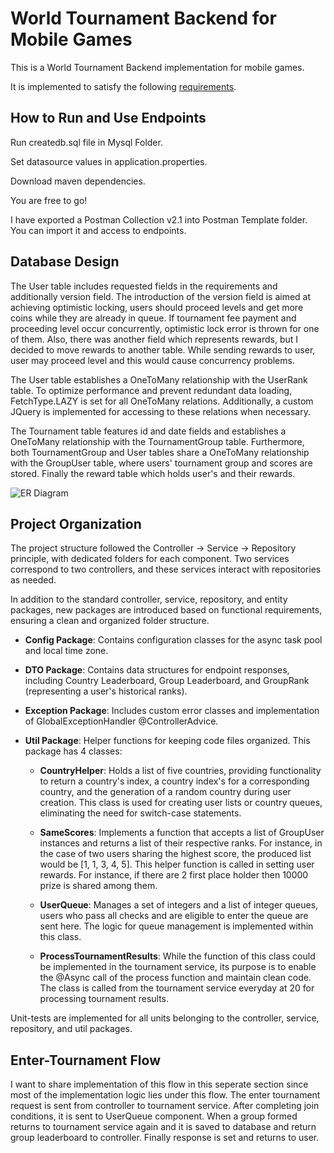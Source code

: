 # World Tournament Backend for Mobile Games

This is a World Tournament Backend implementation for mobile games.

It is implemented to satisfy the following [requirements](https://github.com/gecemavisioa/World-Tournament-for-Mobile-Games/blob/master/Requirements.pdf).

## How to Run and Use Endpoints

Run createdb.sql file in Mysql Folder.

Set datasource values in application.properties.

Download maven dependencies.

You are free to go!

I have exported a Postman Collection v2.1 into Postman Template folder. You can import it and access to endpoints.

## Database Design

The User table includes requested fields in the requirements and additionally version field. The introduction of the version field is aimed at achieving optimistic locking, users should proceed levels and get more coins while they are already in queue. If tournament fee payment and proceeding level occur concurrently, optimistic lock error is thrown for one of them. Also, there was another field which represents rewards, but I decided to move rewards to another table. While sending rewards to user, user may proceed level and this would cause concurrency problems.

The User table establishes a OneToMany relationship with the UserRank table. To optimize performance and prevent redundant data loading, FetchType.LAZY is set for all OneToMany relations. Additionally, a custom JQuery is implemented for accessing to these relations when necessary.

The Tournament table features id and date fields and establishes a OneToMany relationship with the TournamentGroup table. Furthermore, both TournamentGroup and User tables share a OneToMany relationship with the GroupUser table, where users' tournament group and scores are stored. Finally the reward table which holds user's and their rewards.

![ER Diagram](https://github.com/gecemavisioa/multi/assets/73769340/8fade299-1d19-4225-a88b-fd628c1032df)

## Project Organization

The project structure followed the Controller -> Service -> Repository principle, with dedicated folders for each component. Two services correspond to two controllers, and these services interact with repositories as needed.

In addition to the standard controller, service, repository, and entity packages, new packages are introduced based on functional requirements, ensuring a clean and organized folder structure.

- **Config Package**: Contains configuration classes for the async task pool and local time zone.

- **DTO Package**: Contains data structures for endpoint responses, including Country Leaderboard, Group Leaderboard, and GroupRank (representing a user's historical ranks).

- **Exception Package**: Includes custom error classes and implementation of GlobalExceptionHandler @ControllerAdvice.

- **Util Package**: Helper functions for keeping code files organized. This package has 4 classes:

  - **CountryHelper**: Holds a list of five countries, providing functionality to return a country's index, a country index's for a corresponding country, and the generation of a random country during user creation. This class is used for creating user lists or country queues, eliminating the need for switch-case statements.

  - **SameScores**: Implements a function that accepts a list of GroupUser instances and returns a list of their respective ranks. For instance, in the case of two users sharing the highest score, the produced list would be [1, 1, 3, 4, 5]. This helper function is called in setting user rewards. For instance, if there are 2 first place holder then 10000 prize is shared among them.

  - **UserQueue**: Manages a set of integers and a list of integer queues, users who pass all checks and are eligible to enter the queue are sent here. The logic for queue management is implemented within this class.

  - **ProcessTournamentResults**: While the function of this class could be implemented in the tournament service, its purpose is to enable the @Async call of the process function and maintain clean code. The class is called from the tournament service everyday at 20 for processing tournament results.

Unit-tests are implemented for all units belonging to the controller, service, repository, and util packages.

## Enter-Tournament Flow

I want to share implementation of this flow in this seperate section since most of the implementation logic lies under this flow. The enter tournament request is sent from controller to tournament service. After completing join conditions, it is sent to UserQueue component. When a group formed returns to tournament service again and it is saved to database and return group leaderboard to controller. Finally response is set and returns to user.

